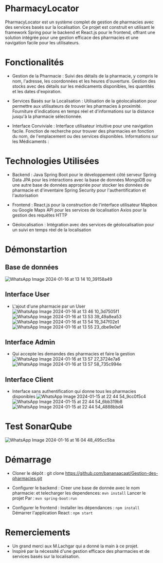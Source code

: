 # PharmacyLocator
PharmacyLocator est un système complet de gestion de pharmacies avec des services basés sur la localisation. Ce projet est construit en utilisant le framework Spring pour le backend et React.js pour le frontend, offrant une solution intégrée pour une gestion efficace des pharmacies et une navigation facile pour les utilisateurs.

# Fonctionalités
- Gestion de la Pharmacie :
Suivi des détails de la pharmacie, y compris le nom, l'adresse, les coordonnées et les heures d'ouverture.
Gestion des stocks avec des détails sur les médicaments disponibles, les quantités et les dates d'expiration.

- Services Basés sur la Localisation :
Utilisation de la géolocalisation pour permettre aux utilisateurs de trouver les pharmacies à proximité.
Fourniture d'indications en temps réel et d'informations sur la distance jusqu'à la pharmacie sélectionnée.

- Interface Conviviale :
Interface utilisateur intuitive pour une navigation facile.
Fonction de recherche pour trouver des pharmacies en fonction du nom, de l'emplacement ou des services disponibles.
Informations sur les Médicaments :

# Technologies Utilisées
- Backend :
Java Spring Boot pour le développement côté serveur
Spring Data JPA pour les interactions avec la base de données
MongoDB ou une autre base de données appropriée pour stocker les données de pharmacie et d'inventaire
Spring Security pour l'authentification et l'autorisation

- Frontend :
React.js pour la construction de l'interface utilisateur
Mapbox ou Google Maps API pour les services de localisation
Axios pour la gestion des requêtes HTTP

- Géolocalisation :
Intégration avec des services de géolocalisation pour un suivi en temps réel de la localisation

# Démonstartion 
## Base de données
![WhatsApp Image 2024-01-16 at 13 14 10_39158a49](https://github.com/bananaacaat/Gestion-des-pharmacies/assets/147453939/6f104c91-e03b-4b2b-a220-c0c14042d76b)

## Interface User
- L'ajout d'une pharmacie par un User
![WhatsApp Image 2024-01-16 at 13 46 10_3d7505f1](https://github.com/bananaacaat/Gestion-des-pharmacies/assets/147453939/14174dcd-1c6e-4184-bd66-03c1c090e63c)
![WhatsApp Image 2024-01-16 at 13 53 39_49a8ea53](https://github.com/bananaacaat/Gestion-des-pharmacies/assets/147453939/fe215e39-de61-4807-80c1-789192c58c29)
![WhatsApp Image 2024-01-16 at 13 54 19_347f02e1](https://github.com/bananaacaat/Gestion-des-pharmacies/assets/147453939/76188d88-d048-4c8d-be74-0dedba10c97d)
![WhatsApp Image 2024-01-16 at 13 55 23_dbe9e0ef](https://github.com/bananaacaat/Gestion-des-pharmacies/assets/147453939/224b259a-ffc1-417a-a44a-caa2bf2bab91)

## Interface Admin
- Qui accepte les demandes des pharmacies et faire la gestion 
![WhatsApp Image 2024-01-16 at 13 57 27_3724e7a6](https://github.com/bananaacaat/Gestion-des-pharmacies/assets/147453939/7fd1ebf0-8069-4ce6-acf8-4fd6d602f514)
![WhatsApp Image 2024-01-16 at 13 57 58_735c994e](https://github.com/bananaacaat/Gestion-des-pharmacies/assets/147453939/f8c81b8a-b6ad-40ca-a32c-0e2316543e6d)

## Interface Client
- Interface sans authentification qui donne tous les pharmacies disponibles
![WhatsApp Image 2024-01-15 at 22 44 54_9cc0f5c4](https://github.com/bananaacaat/Gestion-des-pharmacies/assets/147453939/68ff3233-1944-4e37-94b0-3a5d845de9e4)
![WhatsApp Image 2024-01-15 at 22 44 54_6bb319b8](https://github.com/bananaacaat/Gestion-des-pharmacies/assets/147453939/f7cd1442-5799-4e93-b377-d98ad9424155)
![WhatsApp Image 2024-01-15 at 22 44 54_4888bbd4](https://github.com/bananaacaat/Gestion-des-pharmacies/assets/147453939/5f82f9fe-5491-4f69-a8c6-b21099614ad4)

# Test SonarQube
![WhatsApp Image 2024-01-16 at 16 04 48_495cc5ba](https://github.com/bananaacaat/Gestion-des-pharmacies/assets/147453939/d9e87121-2c33-4d6b-84c8-9ed0fb90c3e3)


# Démarrage
- Cloner le dépôt :
git clone https://github.com/bananaacaat/Gestion-des-pharmacies.git

- Configurer le backend :
Creer une base de donnée avec le nom pharmacie:
et telecharger les dependences:
` mvn install `
Lancer le projet Par : 
` mvn spring-boot:run `

- Configurer le frontend :
Installer les dépendances : `npm install`
Démarrer l'application React : `npm start`

# Remerciements
- Un grand merci aux M.Lachgar qui a donné la main à ce projet.
- Inspiré par la nécessité d'une gestion efficace des pharmacies et de services basés sur la localisation.

